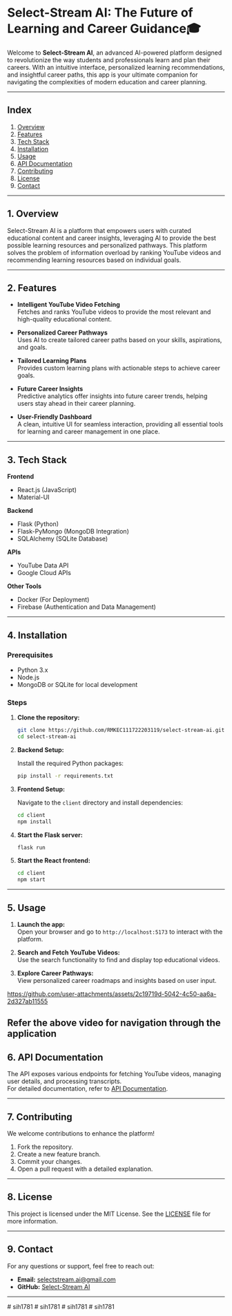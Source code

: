 
# **Select-Stream AI: The Future of Learning and Career Guidance**🎓

Welcome to **Select-Stream AI**, an advanced AI-powered platform designed to revolutionize the way students and professionals learn and plan their careers. With an intuitive interface, personalized learning recommendations, and insightful career paths, this app is your ultimate companion for navigating the complexities of modern education and career planning.

---

## **Index**

1. [Overview](#overview)
2. [Features](#features)
3. [Tech Stack](#tech-stack)
4. [Installation](#installation)
5. [Usage](#usage)
6. [API Documentation](#api-documentation)
7. [Contributing](#contributing)
8. [License](#license)
9. [Contact](#contact)

---

## **1. Overview**

Select-Stream AI is a platform that empowers users with curated educational content and career insights, leveraging AI to provide the best possible learning resources and personalized pathways. This platform solves the problem of information overload by ranking YouTube videos and recommending learning resources based on individual goals.

---

## **2. Features**

- **Intelligent YouTube Video Fetching**  
  Fetches and ranks YouTube videos to provide the most relevant and high-quality educational content.
  
- **Personalized Career Pathways**  
  Uses AI to create tailored career paths based on your skills, aspirations, and goals.

- **Tailored Learning Plans**  
  Provides custom learning plans with actionable steps to achieve career goals.

- **Future Career Insights**  
  Predictive analytics offer insights into future career trends, helping users stay ahead in their career planning.

- **User-Friendly Dashboard**  
  A clean, intuitive UI for seamless interaction, providing all essential tools for learning and career management in one place.

---

## **3. Tech Stack**

**Frontend**  
- React.js (JavaScript)  
- Material-UI

**Backend**  
- Flask (Python)  
- Flask-PyMongo (MongoDB Integration)  
- SQLAlchemy (SQLite Database)  

**APIs**  
- YouTube Data API  
- Google Cloud APIs

**Other Tools**  
- Docker (For Deployment)  
- Firebase (Authentication and Data Management)

---

## **4. Installation**

### **Prerequisites**

- Python 3.x  
- Node.js  
- MongoDB or SQLite for local development

### **Steps**

1. **Clone the repository:**
   ```bash
   git clone https://github.com/RMKEC111722203119/select-stream-ai.git
   cd select-stream-ai
   ```

2. **Backend Setup:**

   Install the required Python packages:
   ```bash
   pip install -r requirements.txt
   ```

3. **Frontend Setup:**

   Navigate to the `client` directory and install dependencies:
   ```bash
   cd client
   npm install
   ```

4. **Start the Flask server:**

   ```bash
   flask run
   ```

5. **Start the React frontend:**

   ```bash
   cd client
   npm start
   ```

---

## **5. Usage**

1. **Launch the app:**  
   Open your browser and go to `http://localhost:5173` to interact with the platform.

2. **Search and Fetch YouTube Videos:**  
   Use the search functionality to find and display top educational videos.

3. **Explore Career Pathways:**  
   View personalized career roadmaps and insights based on user input.


https://github.com/user-attachments/assets/2c19719d-5042-4c50-aa6a-2d327ab11555

Refer the above video for navigation through the application
---

## **6. API Documentation**

The API exposes various endpoints for fetching YouTube videos, managing user details, and processing transcripts.  
For detailed documentation, refer to [API Documentation](link-to-api-docs).

---

## **7. Contributing**

We welcome contributions to enhance the platform!

1. Fork the repository.
2. Create a new feature branch.
3. Commit your changes.
4. Open a pull request with a detailed explanation.

---

## **8. License**

This project is licensed under the MIT License. See the [LICENSE](LICENSE) file for more information.

---

## **9. Contact**

For any questions or support, feel free to reach out:

- **Email:** selectstream.ai@gmail.com 
- **GitHub:** [Select-Stream AI](https://github.com/RMKEC111722203119/SelectStream-fullstack)

---
#   s i h 1 7 8 1  
 #   s i h 1 7 8 1  
 #   s i h 1 7 8 1  
 #   s i h 1 7 8 1  
 